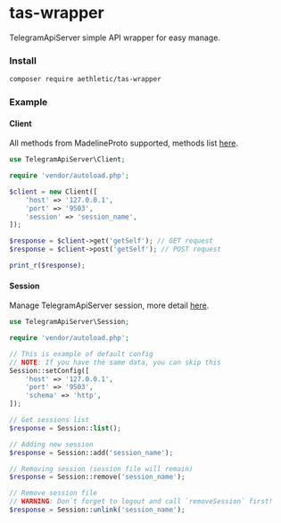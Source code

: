 # tas-wrapper
TelegramApiServer simple API wrapper for easy manage.

### Install 
```bash
composer require aethletic/tas-wrapper
```

### Example

#### Client
All methods from MadelineProto supported, methods list [here](https://docs.madelineproto.xyz/API_docs/methods/).

```php
use TelegramApiServer\Client;

require 'vendor/autoload.php';

$client = new Client([
    'host' => '127.0.0.1',
    'port' => '9503',
    'session' => 'session_name',
]);

$response = $client->get('getSelf'); // GET request
$response = $client->post('getSelf'); // POST request

print_r($response);
```

#### Session
Manage TelegramApiServer session, more detail [here](https://github.com/xtrime-ru/TelegramApiServer#session-management).
```php
use TelegramApiServer\Session;

require 'vendor/autoload.php';

// This is example of default config
// NOTE: If you have the same data, you can skip this
Session::setConfig([
    'host' => '127.0.0.1',
    'port' => '9503',
    'schema' => 'http',
]);

// Get sessions list
$response = Session::list();

// Adding new session
$response = Session::add('session_name');

// Removing session (session file will remain)
$response = Session::remove('session_name');

// Remove session file
// WARNING: Don`t forget to logout and call `removeSession` first!
$response = Session::unlink('session_name');
```
